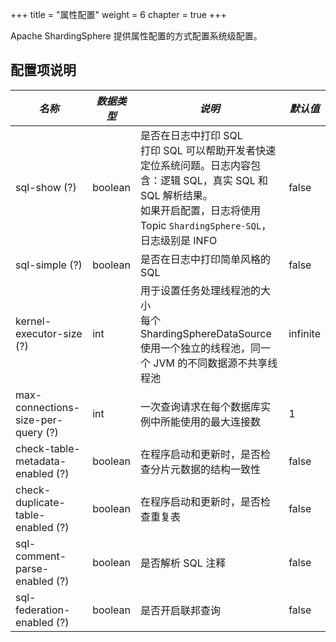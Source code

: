 +++
title = "属性配置"
weight = 6
chapter = true
+++

Apache ShardingSphere 提供属性配置的方式配置系统级配置。

## 配置项说明

| *名称*                              | *数据类型*  | *说明*                                                                                                                                                                      | *默认值*  |
| ---------------------------------- | ---------- | -------------------------------------------------------------------------------------------------------------------------------------------------------------------------- | -------- |
| sql-show (?)                       | boolean    | 是否在日志中打印 SQL<br /> 打印 SQL 可以帮助开发者快速定位系统问题。日志内容包含：逻辑 SQL，真实 SQL 和 SQL 解析结果。<br /> 如果开启配置，日志将使用 Topic `ShardingSphere-SQL`，日志级别是 INFO | false    |
| sql-simple (?)                     | boolean    | 是否在日志中打印简单风格的 SQL                                                                                                                                                  | false    |
| kernel-executor-size (?)           | int        | 用于设置任务处理线程池的大小<br />每个 ShardingSphereDataSource 使用一个独立的线程池，同一个 JVM 的不同数据源不共享线程池                                                                  | infinite |
| max-connections-size-per-query (?) | int        | 一次查询请求在每个数据库实例中所能使用的最大连接数                                                                                                                                   | 1        |
| check-table-metadata-enabled (?)   | boolean    | 在程序启动和更新时，是否检查分片元数据的结构一致性                                                                                                                                   | false    |
| check-duplicate-table-enabled (?)  | boolean    | 在程序启动和更新时，是否检查重复表                                                                                                                                                | false    |
| sql-comment-parse-enabled (?)      | boolean    | 是否解析 SQL 注释                                                                                                                                                             | false    |
| sql-federation-enabled (?)         | boolean    | 是否开启联邦查询                                                                                                                                                               | false    |
